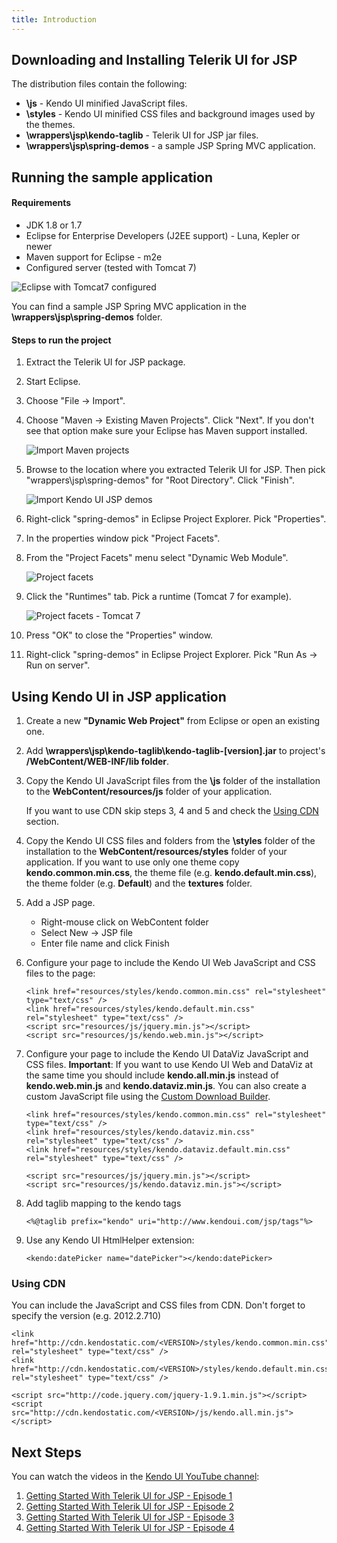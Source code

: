 ```yaml
---
title: Introduction
---
```


## Downloading and Installing Telerik UI for JSP

The distribution files contain the following:

*   **\js** - Kendo UI minified JavaScript files.
*   **\styles** - Kendo UI minified CSS files and background images used by the themes.
*   **\wrappers\jsp\kendo-taglib** - Telerik UI for JSP jar files.
*   **\wrappers\jsp\spring-demos** - a sample JSP Spring MVC application.

## Running the sample application

#### Requirements

*   JDK 1.8 or 1.7
*   Eclipse for Enterprise Developers (J2EE support) - Luna, Kepler or newer
*   Maven support for Eclipse - m2e
*   Configured server (tested with Tomcat 7)

![Eclipse with Tomcat7 configured](images/eclipse.png)

You can find a sample JSP Spring MVC application in the **\wrappers\jsp\spring-demos** folder.

#### Steps to run the project

1.  Extract the Telerik UI for JSP package.
1.  Start Eclipse.
1.  Choose "File -> Import".
1.  Choose "Maven -> Existing Maven Projects". Click "Next". If you don't see that option make sure your Eclipse has Maven support installed.

    ![Import Maven projects](images/existing_maven_project.png)
1.  Browse to the location where you extracted Telerik UI for JSP. Then pick "wrappers\jsp\spring-demos" for "Root Directory". Click "Finish".

    ![Import Kendo UI JSP demos](images/import_maven_project.png)
1.  Right-click "spring-demos" in Eclipse Project Explorer. Pick "Properties".
1.  In the properties window pick "Project Facets".
1.  From the "Project Facets" menu select "Dynamic Web Module".

    ![Project facets](images/project_facets.png)
1. Click the "Runtimes" tab. Pick a runtime (Tomcat 7 for example).

    ![Project facets - Tomcat 7](images/project_facets_tomcat.png)
1. Press "OK" to close the "Properties" window.
1. Right-click "spring-demos" in Eclipse Project Explorer. Pick "Run As -> Run on server".

## Using Kendo UI in JSP application

1.  Create a new **"Dynamic Web Project"** from Eclipse or open an existing one.
1.  Add **\wrappers\jsp\kendo-taglib\kendo-taglib-[version].jar** to project's **/WebContent/WEB-INF/lib folder**.
1.  Copy the Kendo UI JavaScript files from the **\js** folder of the installation to the **WebContent/resources/js** folder of your application.

    If you want to use CDN skip steps 3, 4 and 5 and check the [Using CDN](#using-cdn) section.
1.  Copy the Kendo UI CSS files and folders from the **\styles** folder of the installation to the **WebContent/resources/styles** folder of your application. If you want to use only one theme copy **kendo.common.min.css**, the theme file (e.g. **kendo.default.min.css**), the theme folder (e.g. **Default**) and the **textures** folder.
1. Add a JSP page.
    *   Right-mouse click on WebContent folder
    *   Select New -> JSP file
    *   Enter file name and click Finish
1.  Configure your page to include the Kendo UI Web JavaScript and CSS files to the page:

        <link href="resources/styles/kendo.common.min.css" rel="stylesheet" type="text/css" />
        <link href="resources/styles/kendo.default.min.css" rel="stylesheet" type="text/css" />
        <script src="resources/js/jquery.min.js"></script>
        <script src="resources/js/kendo.web.min.js"></script>
1.  Configure your page to include the Kendo UI DataViz JavaScript and CSS files. **Important**: If you want to use Kendo UI Web and DataViz at the same time you should include **kendo.all.min.js** instead of **kendo.web.min.js** and **kendo.dataviz.min.js**. You can also create a custom JavaScript file using the [Custom Download Builder](http://www.telerik.com/download/custom-download).

        <link href="resources/styles/kendo.common.min.css" rel="stylesheet" type="text/css" />
        <link href="resources/styles/kendo.dataviz.min.css" rel="stylesheet" type="text/css" />
        <link href="resources/styles/kendo.dataviz.default.min.css" rel="stylesheet" type="text/css" />

        <script src="resources/js/jquery.min.js"></script>
        <script src="resources/js/kendo.dataviz.min.js"></script>
1.  Add taglib mapping to the kendo tags

        <%@taglib prefix="kendo" uri="http://www.kendoui.com/jsp/tags"%>
1.  Use any Kendo UI HtmlHelper extension:

        <kendo:datePicker name="datePicker"></kendo:datePicker>

### Using CDN

You can include the JavaScript and CSS files from CDN. Don't forget to specify the version (e.g. 2012.2.710)

    <link href="http://cdn.kendostatic.com/<VERSION>/styles/kendo.common.min.css" rel="stylesheet" type="text/css" />
    <link href="http://cdn.kendostatic.com/<VERSION>/styles/kendo.default.min.css" rel="stylesheet" type="text/css" />

    <script src="http://code.jquery.com/jquery-1.9.1.min.js"></script>
    <script src="http://cdn.kendostatic.com/<VERSION>/js/kendo.all.min.js"></script>

## Next Steps

You can watch the videos in the [Kendo UI YouTube channel](http://www.youtube.com/kendouitv):

1. [Getting Started With Telerik UI for JSP - Episode 1](http://www.youtube.com/watch?v=3VH75XVhLCI)
1. [Getting Started With Telerik UI for JSP - Episode 2](http://www.youtube.com/watch?v=LyGHeRMmq5I)
1. [Getting Started With Telerik UI for JSP - Episode 3](http://www.youtube.com/watch?v=sCwqj_ZRGI8)
1. [Getting Started With Telerik UI for JSP - Episode 4](http://www.youtube.com/watch?v=fcbw4YR4P2I)
